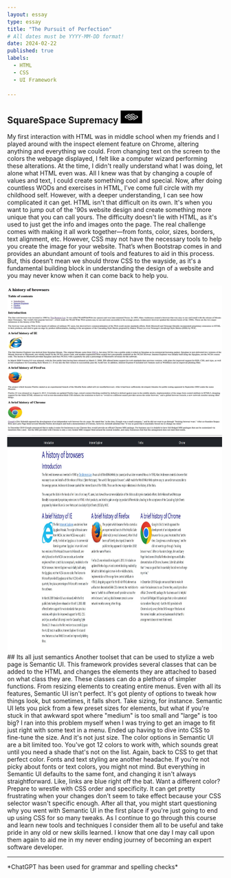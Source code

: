 ```yaml
---
layout: essay
type: essay
title: "The Pursuit of Perfection"
# All dates must be YYYY-MM-DD format!
date: 2024-02-22
published: true
labels:
  - HTML
  - CSS
  - UI Framework

---
```


## SquareSpace Supremacy <img class="img-fluid" src="../img/channels4_profile.jpg" width="50" height="30">
My first interaction with HTML was in middle school when my friends and I played around with the inspect element feature on Chrome, altering anything and everything we could. From changing text on the screen to the colors the webpage displayed, I felt like a computer wizard performing these alterations. At the time, I didn't really understand what I was doing, let alone what HTML even was. All I knew was that by changing a couple of values and text, I could create something cool and special. Now, after doing countless WODs and exercises in HTML, I’ve come full circle with my childhood self. However, with a deeper understanding, I can see how complicated it can get. HTML isn't that difficult on its own. It's when you want to jump out of the '90s website design and create something more unique that you can call yours. The difficulty doesn't lie with HTML, as it's used to just get the info and images onto the page. The real challenge comes with making it all work together—from fonts, color, sizes, borders, text alignment, etc. However, CSS may not have the necessary tools to help you create the image for your website. That’s when Bootstrap comes in and provides an abundant amount of tools and features to aid in this process. But, this doesn’t mean we should throw CSS to the wayside, as it's a fundamental building block in understanding the design of a website and you may never know when it can come back to help you.

<img class="img-fluid" src="../img/boring.jpg" width="500" height="350">
<img class="img-fluid" src="../img/new.jpg" width="500" height="500">
## Its all just semantics
Another toolset that can be used to stylize a web page is Semantic UI. This framework provides several classes that can be added to the HTML and changes the elements they are attached to based on what class they are. These classes can do a plethora of simpler functions. From resizing elements to creating entire menus. Even with all its features, Semantic UI isn't perfect. It's got plenty of options to tweak how things look, but sometimes, it falls short. Take sizing, for instance. Semantic UI lets you pick from a few preset sizes for elements, but what if you're stuck in that awkward spot where "medium" is too small and "large" is too big? I ran into this problem myself when I was trying to get an image to fit just right with some text in a menu. Ended up having to dive into CSS to fine-tune the size. And it's not just size. The color options in Semantic UI are a bit limited too. You've got 12 colors to work with, which sounds great until you need a shade that's not on the list. Again, back to CSS to get that perfect color. Fonts and text styling are another headache. If you're not picky about fonts or text colors, you might not mind. But everything in Semantic UI defaults to the same font, and changing it isn't always straightforward. Like, links are blue right off the bat. Want a different color? Prepare to wrestle with CSS order and specificity. It can get pretty frustrating when your changes don't seem to take effect because your CSS selector wasn't specific enough. After all that, you might start questioning why you went with Semantic UI in the first place if you're just going to end up using CSS for so many tweaks.
As I continue to go through this course and learn new tools and techniques I consider them all to be useful and take pride in any old or new skills learned. I know that one day I may call upon them again to aid me in my never ending journey of becoming an expert software developer.
<hr width="100%" size="3">
*ChatGPT has been used for grammar and spelling checks*
